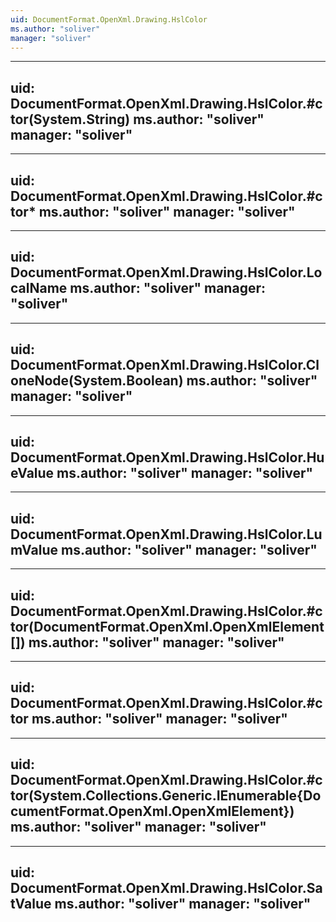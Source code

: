 ```yaml
---
uid: DocumentFormat.OpenXml.Drawing.HslColor
ms.author: "soliver"
manager: "soliver"
---
```


---
uid: DocumentFormat.OpenXml.Drawing.HslColor.#ctor(System.String)
ms.author: "soliver"
manager: "soliver"
---

---
uid: DocumentFormat.OpenXml.Drawing.HslColor.#ctor*
ms.author: "soliver"
manager: "soliver"
---

---
uid: DocumentFormat.OpenXml.Drawing.HslColor.LocalName
ms.author: "soliver"
manager: "soliver"
---

---
uid: DocumentFormat.OpenXml.Drawing.HslColor.CloneNode(System.Boolean)
ms.author: "soliver"
manager: "soliver"
---

---
uid: DocumentFormat.OpenXml.Drawing.HslColor.HueValue
ms.author: "soliver"
manager: "soliver"
---

---
uid: DocumentFormat.OpenXml.Drawing.HslColor.LumValue
ms.author: "soliver"
manager: "soliver"
---

---
uid: DocumentFormat.OpenXml.Drawing.HslColor.#ctor(DocumentFormat.OpenXml.OpenXmlElement[])
ms.author: "soliver"
manager: "soliver"
---

---
uid: DocumentFormat.OpenXml.Drawing.HslColor.#ctor
ms.author: "soliver"
manager: "soliver"
---

---
uid: DocumentFormat.OpenXml.Drawing.HslColor.#ctor(System.Collections.Generic.IEnumerable{DocumentFormat.OpenXml.OpenXmlElement})
ms.author: "soliver"
manager: "soliver"
---

---
uid: DocumentFormat.OpenXml.Drawing.HslColor.SatValue
ms.author: "soliver"
manager: "soliver"
---
